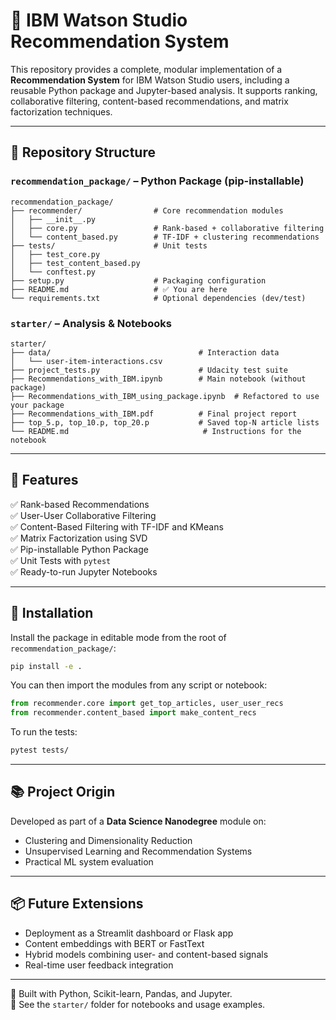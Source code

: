# 🧠 IBM Watson Studio Recommendation System

This repository provides a complete, modular implementation of a **Recommendation System** for IBM Watson Studio users, including a reusable Python package and Jupyter-based analysis. It supports ranking, collaborative filtering, content-based recommendations, and matrix factorization techniques.

---

## 📁 Repository Structure

### `recommendation_package/` – Python Package (pip-installable)
```
recommendation_package/
├── recommender/                # Core recommendation modules
│   ├── __init__.py
│   ├── core.py                 # Rank-based + collaborative filtering
│   └── content_based.py        # TF-IDF + clustering recommendations
├── tests/                      # Unit tests
│   ├── test_core.py
│   ├── test_content_based.py
│   └── conftest.py
├── setup.py                    # Packaging configuration
├── README.md                   # ✅ You are here
└── requirements.txt            # Optional dependencies (dev/test)
```

### `starter/` – Analysis & Notebooks
```
starter/
├── data/                                 # Interaction data
│   └── user-item-interactions.csv
├── project_tests.py                      # Udacity test suite
├── Recommendations_with_IBM.ipynb        # Main notebook (without package)
├── Recommendations_with_IBM_using_package.ipynb  # Refactored to use your package
├── Recommendations_with_IBM.pdf          # Final project report
├── top_5.p, top_10.p, top_20.p           # Saved top-N article lists
└── README.md                              # Instructions for the notebook
```

---

## 🚀 Features

✅ Rank-based Recommendations  
✅ User-User Collaborative Filtering  
✅ Content-Based Filtering with TF-IDF and KMeans  
✅ Matrix Factorization using SVD  
✅ Pip-installable Python Package  
✅ Unit Tests with `pytest`  
✅ Ready-to-run Jupyter Notebooks  

---

## 🔧 Installation

Install the package in editable mode from the root of `recommendation_package/`:

```bash
pip install -e .
```

You can then import the modules from any script or notebook:

```python
from recommender.core import get_top_articles, user_user_recs
from recommender.content_based import make_content_recs
```

To run the tests:

```bash
pytest tests/
```

---

## 📚 Project Origin

Developed as part of a **Data Science Nanodegree** module on:

- Clustering and Dimensionality Reduction  
- Unsupervised Learning and Recommendation Systems  
- Practical ML system evaluation  

---

## 📦 Future Extensions

- Deployment as a Streamlit dashboard or Flask app
- Content embeddings with BERT or FastText
- Hybrid models combining user- and content-based signals
- Real-time user feedback integration

---

🧠 Built with Python, Scikit-learn, Pandas, and Jupyter.  
📁 See the `starter/` folder for notebooks and usage examples.
